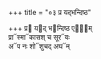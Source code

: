 +++
title = "०३ प्र यद्भन्दिष्ठ"

+++
प्र᳓ य᳓द् भ᳓न्दिष्ठ एषा᳐म्  
प्रा᳓स्मा᳓कासश् च सूर᳓यः  
अ᳓प नः शो᳓शुचद् अघ᳓म्